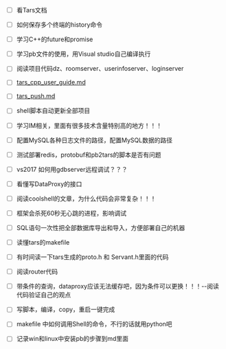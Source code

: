 - [ ] 看Tars文档
- [ ] 如何保存多个终端的history命令
- [ ] 学习C++的future和promise
- [ ] 学习pb文件的使用，用Visual studio自己编译执行
- [ ] 阅读项目代码dz、roomserver、userinfoserver、loginserver
- [ ] [tars_cpp_user_guide.md](https://github.com/TarsCloud/TarsCpp/blob/master/docs/tars_cpp_user_guide.md)
- [ ] [tars_push.md](https://github.com/TarsCloud/TarsCpp/blob/49b96f7a74ce96c411be280f34b55bc80f3d9497/docs/tars_push.md)
- [ ] shell脚本自动更新全部项目
- [ ] 学习IM相关，里面有很多技术含量特别高的地方！！！
- [ ] 配置MySQL各种日志文件的路径，配置MySQL数据的路径
- [ ] 测试部署redis，protobuf和pb2tars的脚本是否有问题
- [ ] vs2017 如何用gdbserver远程调试？？？
- [ ] 看懂写DataProxy的接口
- [ ] 阅读coolshell的文章，为什么代码会非常复杂！！！
- [ ] 框架会杀死60秒无心跳的进程，影响调试
- [ ] SQL语句一次性把全部数据库导出和导入，方便部署自己的机器
- [ ] 读懂tars的makefile
- [ ] 有时间读一下tars生成的proto.h 和 Servant.h里面的代码
- [ ] 阅读router代码
- [ ] 带条件的查询，dataproxy应该无法缓存吧，因为条件可以更换！！！--阅读代码验证自己的观点
- [ ] 写脚本，编译，copy，重启一键完成
- [ ] makefile 中如何调用Shell的命令，不行的话就用python吧
- [ ] 记录win和linux中安装pb的步骤到md里面

